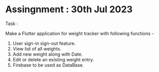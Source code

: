 # Assingnment : 30th Jul 2023 

Task :

Make a Flutter application for weight tracker with following functions -

1. User sign-in sign-out feature.
2. View list of all weights.
3. Add new weight along with Date.
4. Edit or delete an existing weight entry.
5. Firebase to be used as DataBase.

